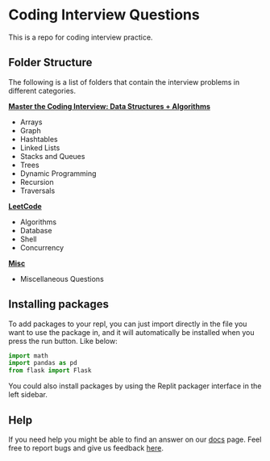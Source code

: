 # Coding Interview Questions

This is a repo for coding interview practice.

## Folder Structure

The following is a list of folders that contain the interview problems in different categories.

**[Master the Coding Interview: Data Structures + Algorithms](https://www.udemy.com/course/master-the-coding-interview-data-structures-algorithms/)**
- Arrays
- Graph
- Hashtables
- Linked Lists
- Stacks and Queues
- Trees
- Dynamic Programming
- Recursion
- Traversals

**[LeetCode](https://leetcode.com/)**
- Algorithms
- Database
- Shell
- Concurrency

**[Misc](./misc)**
- Miscellaneous Questions

## Installing packages

To add packages to your repl, you can just import directly in the file you want to use the package in, and it will automatically be installed when you press the run button. Like below:
```python
import math
import pandas as pd
from flask import Flask
```

You could also install packages by using the Replit packager interface in the left sidebar.

## Help

If you need help you might be able to find an answer on our [docs](https://docs.replit.com) page. Feel free to report bugs and give us feedback [here](https://replit.com/support).
